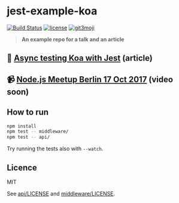 # jest-example-koa
[![Build Status](https://semaphoreci.com/api/v1/robinpokorny/jest-example-koa/branches/master/badge.svg)](https://semaphoreci.com/robinpokorny/jest-example-koa)
[![license](https://img.shields.io/npm/l/transform-props-with.svg?style=flat-square)](#license)
[![git3moji](https://img.shields.io/badge/git3moji-%E2%9A%A1%EF%B8%8F%F0%9F%90%9B%F0%9F%93%BA%F0%9F%91%AE%F0%9F%94%A4-fffad8.svg?style=flat-square)](https://robinpokorny.github.io/git3moji/)

> **An example repo for a talk and an article**

## 📖 [Async testing Koa with Jest](https://medium.com/@robinpokorny/async-testing-koa-with-jest-1b6e84521b71) (article)

## 📹 [Node.js Meetup Berlin 17 Oct 2017](https://www.meetup.com/preview/Node-js-Meetup-Berlin/events/241810015) (video soon)

## How to run

```bash
npm install
npm test -- middleware/
npm test -- api/
```

Try running the tests also with `--watch`.

## Licence

MIT

See [api/LICENSE](api/LICENSE) and [middleware/LICENSE](middleware/LICENSE).
